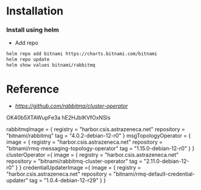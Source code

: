 # Installation
### Install using helm
- Add repo
```sh
helm repo add bitnami https://charts.bitnami.com/bitnami
helm repo update
helm show values bitnami/rabbitmq
```


# Reference
- *https://github.com/rabbitmq/cluster-operator*

OK40b5XTAWupFe3a
hE2HJbIKVfOxNSIs

rabbitmqImage = {
    registry = "harbor.csis.astrazeneca.net"
    repository = "bitnami/rabbitmq"
    tag = "4.0.2-debian-12-r0"
}
msgTopologyOperator = {
    image = {
    registry = "harbor.csis.astrazeneca.net"
    repository = "bitnami/rmq-messaging-topology-operator"
    tag = "1.15.0-debian-12-r0"
    }
}
clusterOperator ={ 
    image = {
    registry = "harbor.csis.astrazeneca.net"
    repository = "bitnami/rabbitmq-cluster-operator"
    tag = "2.11.0-debian-12-r0"
    }
}
credentialUpdaterImage ={ 
    image = {
    registry = "harbor.csis.astrazeneca.net"
    repository = "bitnami/rmq-default-credential-updater"
    tag = "1.0.4-debian-12-r29"
    }
}